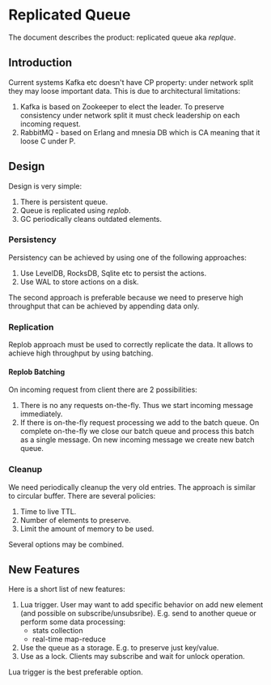 # Replicated Queue

The document describes the product: replicated queue aka *replque*.

## Introduction

Current systems Kafka etc doesn't have CP property: under network split they may loose important data. This is due to architectural limitations:

1. Kafka is based on Zookeeper to elect the leader. To preserve consistency under network split it must check leadership on each incoming request.
2. RabbitMQ - based on Erlang and mnesia DB which is CA meaning that it loose C under P.

## Design

Design is very simple:

1. There is persistent queue.
2. Queue is replicated using *replob*.
3. GC periodically cleans outdated elements.

### Persistency

Persistency can be achieved by using one of the following approaches:

1. Use LevelDB, RocksDB, Sqlite etc to persist the actions.
2. Use WAL to store actions on a disk.

The second approach is preferable because we need to preserve high throughput that can be achieved by appending data only.

### Replication

Replob approach must be used to correctly replicate the data. It allows to achieve high throughput by using batching.

#### Replob Batching

On incoming request from client there are 2 possibilities:

1. There is no any requests on-the-fly. Thus we start incoming message immediately.
2. If there is on-the-fly request processing we add to the batch queue. On complete on-the-fly we close our batch queue and process this batch as a single message. On new incoming message we create new batch queue.

### Cleanup

We need periodically cleanup the very old entries. The approach is similar to circular buffer. There are several policies:

1. Time to live TTL.
2. Number of elements to preserve.
3. Limit the amount of memory to be used.

Several options may be combined.

## New Features

Here is a short list of new features:

1. Lua trigger. User may want to add specific behavior on add new element (and possible on subscribe/unsubsribe). E.g. send to another queue or perform some data processing:
    - stats collection
    - real-time map-reduce
2. Use the queue as a storage. E.g. to preserve just key/value.
3. Use as a lock. Clients may subscribe and wait for unlock operation.

Lua trigger is the best preferable option.
